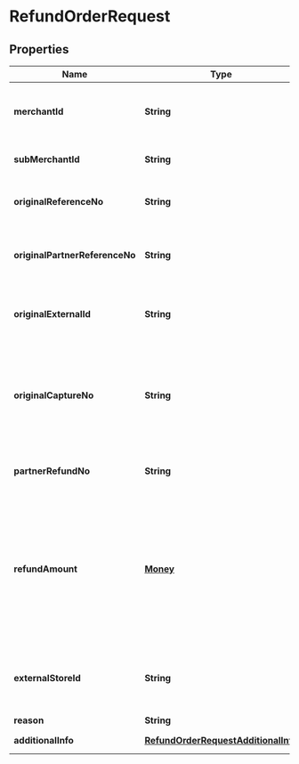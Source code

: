 

# RefundOrderRequest


## Properties

| Name | Type | Description | Notes |
| - | - | - | - |
|**merchantId** | **String** | Merchant identifier that is unique per each merchant |  |
|**subMerchantId** | **String** | Information of sub merchant identifier |  [optional] |
|**originalReferenceNo** | **String** | Original transaction identifier on DANA system |  [optional] |
|**originalPartnerReferenceNo** | **String** | Original transaction identifier on partner system |  |
|**originalExternalId** | **String** | Original external identifier on header message |  [optional] |
|**originalCaptureNo** | **String** | DANA's capture identifier. Use to refund the corresponding capture order. Required if auth payment scenario |  [optional] |
|**partnerRefundNo** | **String** | Reference number from merchant for the refund |  |
|**refundAmount** | [**Money**](Money.md) | Refund amount. Contains two sub-fields:<br> 1. Value: Transaction amount, including the cents<br> 2. Currency: Currency code based on ISO<br>  |  |
|**externalStoreId** | **String** | Store identifier to indicate to which store this payment belongs to |  [optional] |
|**reason** | **String** | Refund reason |  [optional] |
|**additionalInfo** | [**RefundOrderRequestAdditionalInfo**](RefundOrderRequestAdditionalInfo.md) | Additional information |  [optional] |




